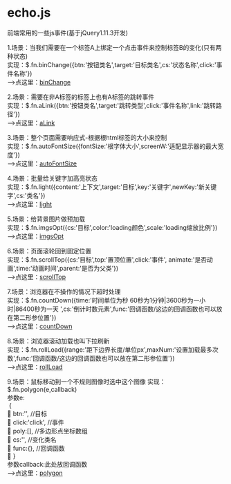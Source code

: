 # echo.js
前端常用的一些js事件(基于jQuery1.11.3开发)

1.场景：当我们需要在一个标签A上绑定一个点击事件来控制标签B的变化(只有两种状态)       
  实现：$.fn.binChange({btn:'按钮类名',target:'目标类名',cs:'状态名称',click:'事件名称'})   
  -->点这里：[binChange](http://htmlpreview.github.io/?https://github.com/MrRetro/Echo/blob/master/src/1.给按钮绑定事件.html)
     
2.场景：需要在非A标签的标签上也有A标签的跳转事件   
  实现：$.fn.aLink({btn:'按钮类名',target:'跳转类型',click:'事件名称',link:'跳转路径'})   
  -->点这里：[aLink](http://htmlpreview.github.io/?https://github.com/MrRetro/Echo/blob/master/src/2.单页非a标签需要有a标签跳转.html)
     
3.场景：整个页面需要响应式-根据根html标签的大小来控制   
  实现：$.fn.autoFontSize({fontSize:'根字体大小',screenW:'适配显示器的最大宽度'})   
  -->点这里：[autoFontSize](http://htmlpreview.github.io/?https://github.com/MrRetro/Echo/blob/master/src/3.小球随html字体大小而缩放.html)
     
4.场景：批量给关键字加高亮状态   
  实现：$.fn.light({content:'上下文',target:'目标',key:'关键字',newKey:'新关键字',cs:'类名'})   
  -->点这里：[light](http://htmlpreview.github.io/?https://github.com/MrRetro/Echo/blob/master/src/4.批量替换关键字.html)
     
5.场景：给背景图片做预加载   
  实现：$.fn.imgsOpt({cs:'目标',color:'loading颜色',scale:'loading缩放比例'})   
  -->点这里：[imgsOpt](http://htmlpreview.github.io/?https://github.com/MrRetro/Echo/blob/master/src/5.背景图片预先加载.html)
     
6.场景：页面滚轮回到固定位置  
	实现：$.fn.scrollTop({cs:'目标',top:'置顶位置',click:'事件',	animate:'是否动画',time:'动画时间',parent:'是否为父类'})    
  -->点这里：[scrollTop](http://htmlpreview.github.io/?https://github.com/MrRetro/Echo/blob/master/src/6.滚轮回到顶部.html)
     
7.场景：浏览器在不操作的情况下超时处理  
	实现：$.fn.countDown({time:'时间单位为秒  60秒为1分钟|3600秒为一小时|86400秒为一天 ',cs:'倒计时数元素',func:'回调函数/这边的回调函数也可以放在第二形参位置'})    
  -->点这里：[countDown](http://htmlpreview.github.io/?https://github.com/MrRetro/Echo/blob/master/src/7.倒计时关闭浏览器.html)
     
8.场景：浏览器滚动加载也叫下拉刷新  
	实现：$.fn.rollLoad({range:'距下边界长度/单位px',maxNum:'设置加载最多次数',func:'回调函数/这边的回调函数也可以放在第二形参位置'})    
  -->点这里：[rollLoad](http://htmlpreview.github.io/?https://github.com/MrRetro/Echo/blob/master/src/8.滚动加载_下拉刷新.html)
     
9.场景：鼠标移动到一个不规则图像时选中这个图像 
	实现：$.fn.polygon(e,callback)   
			参数e:   
&nbsp;{   
           btn:'',					//目标   
           click:'click',	//事件   
           poly:[],				//多边形点坐标数组   
           cs:'',					//变化类名   
           func:{},				//回调函数   
      }  
			参数callback:此处放回调函数  
  -->点这里：[polygon](http://htmlpreview.github.io/?https://github.com/MrRetro/Echo/blob/master/src/9.计算鼠标是否在多边形内.html)